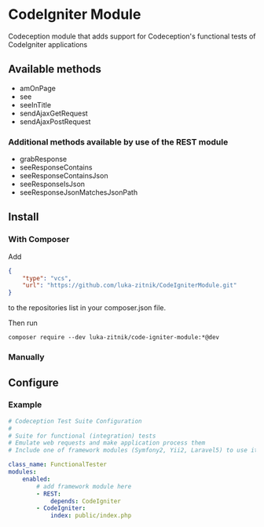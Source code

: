 # CodeIgniter Module

Codeception module that adds support for Codeception's functional tests of CodeIgniter applications

## Available methods

* amOnPage
* see
* seeInTitle
* sendAjaxGetRequest
* sendAjaxPostRequest

### Additional methods available by use of the REST module

* grabResponse
* seeResponseContains
* seeResponseContainsJson
* seeResponseIsJson
* seeResponseJsonMatchesJsonPath

## Install

### With Composer

Add
```json
{
    "type": "vcs",
    "url": "https://github.com/luka-zitnik/CodeIgniterModule.git"
}
```
to the repositories list in your composer.json file.

Then run
```shell
composer require --dev luka-zitnik/code-igniter-module:*@dev
```

### Manually

## Configure

### Example

```yaml
# Codeception Test Suite Configuration
#
# Suite for functional (integration) tests
# Emulate web requests and make application process them
# Include one of framework modules (Symfony2, Yii2, Laravel5) to use it

class_name: FunctionalTester
modules:
    enabled:
        # add framework module here
        - REST:
            depends: CodeIgniter
        - CodeIgniter:
            index: public/index.php
```
